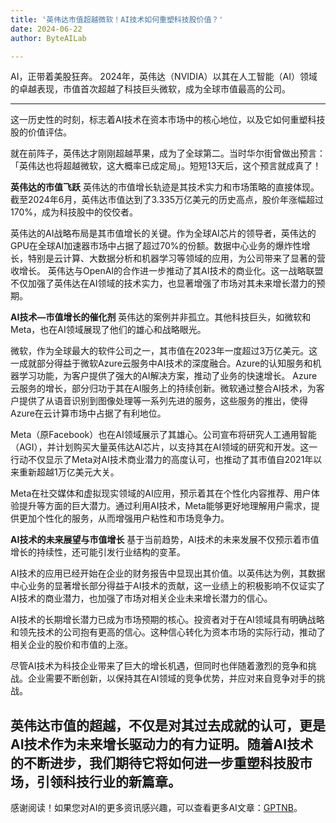 ```yaml
---
title: '英伟达市值超越微软！AI技术如何重塑科技股价值？'
date: 2024-06-22
author: ByteAILab

---
```


AI，正带着美股狂奔。
2024年，英伟达（NVIDIA）以其在人工智能（AI）领域的卓越表现，市值首次超越了科技巨头微软，成为全球市值最高的公司。

---
这一历史性的时刻，标志着AI技术在资本市场中的核心地位，以及它如何重塑科技股的价值评估。

就在前阵子，英伟达才刚刚超越苹果，成为了全球第二。当时华尔街曾做出预言：「英伟达也将超越微软，这大概率已成定局」。短短13天后，这个预言就成真了！

**英伟达的市值飞跃**
英伟达的市值增长轨迹是其技术实力和市场策略的直接体现。截至2024年6月，英伟达市值达到了3.335万亿美元的历史高点，股价年涨幅超过170%，成为科技股中的佼佼者。

英伟达的AI战略布局是其市值增长的关键。作为全球AI芯片的领导者，英伟达的GPU在全球AI加速器市场中占据了超过70%的份额。数据中心业务的爆炸性增长，特别是云计算、大数据分析和机器学习等领域的应用，为公司带来了显著的营收增长。
英伟达与OpenAI的合作进一步推动了其AI技术的商业化。这一战略联盟不仅加强了英伟达在AI领域的技术实力，也显著增强了市场对其未来增长潜力的预期。

**AI技术—市值增长的催化剂**
英伟达的案例并非孤立。其他科技巨头，如微软和Meta，也在AI领域展现了他们的雄心和战略眼光。

微软，作为全球最大的软件公司之一，其市值在2023年一度超过3万亿美元。这一成就部分得益于微软Azure云服务中AI技术的深度融合。Azure的认知服务和机器学习功能，为客户提供了强大的AI解决方案，推动了业务的快速增长。
Azure云服务的增长，部分归功于其在AI服务上的持续创新。微软通过整合AI技术，为客户提供了从语音识别到图像处理等一系列先进的服务，这些服务的推出，使得Azure在云计算市场中占据了有利地位。

Meta（原Facebook）也在AI领域展示了其雄心。公司宣布将研究人工通用智能（AGI），并计划购买大量英伟达AI芯片，以支持其在AI领域的研究和开发。这一行动不仅显示了Meta对AI技术商业潜力的高度认可，也推动了其市值自2021年以来重新超越1万亿美元大关。

Meta在社交媒体和虚拟现实领域的AI应用，预示着其在个性化内容推荐、用户体验提升等方面的巨大潜力。通过利用AI技术，Meta能够更好地理解用户需求，提供更加个性化的服务，从而增强用户粘性和市场竞争力。

**AI技术的未来展望与市值增长**
基于当前趋势，AI技术的未来发展不仅预示着市值增长的持续性，还可能引发行业结构的变革。

AI技术的应用已经开始在企业的财务报告中显现出其价值。以英伟达为例，其数据中心业务的显著增长部分得益于AI技术的贡献，这一业绩上的积极影响不仅证实了AI技术的商业潜力，也加强了市场对相关企业未来增长潜力的信心。

AI技术的长期增长潜力已成为市场预期的核心。投资者对于在AI领域具有明确战略和领先技术的公司抱有更高的信心。这种信心转化为资本市场的实际行动，推动了相关企业的股价和市值的上涨。

尽管AI技术为科技企业带来了巨大的增长机遇，但同时也伴随着激烈的竞争和挑战。企业需要不断创新，以保持其在AI领域的竞争优势，并应对来自竞争对手的挑战。

英伟达市值的超越，不仅是对其过去成就的认可，更是AI技术作为未来增长驱动力的有力证明。随着AI技术的不断进步，我们期待它将如何进一步重塑科技股市场，引领科技行业的新篇章。
---
感谢阅读！如果您对AI的更多资讯感兴趣，可以查看更多AI文章：[GPTNB](https://gptnb.com)。